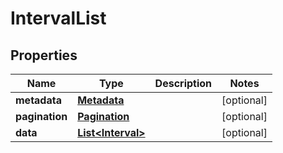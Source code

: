 

# IntervalList

## Properties

Name | Type | Description | Notes
------------ | ------------- | ------------- | -------------
**metadata** | [**Metadata**](Metadata.md) |  |  [optional]
**pagination** | [**Pagination**](Pagination.md) |  |  [optional]
**data** | [**List&lt;Interval&gt;**](Interval.md) |  |  [optional]




